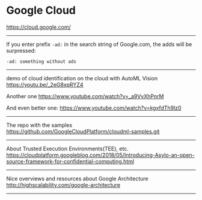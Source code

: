 # Google Cloud

https://cloud.google.com/

---

If you enter prefix `-ad:` in the search string of Google.com, the adds will be surpressed:

    -ad: something without ads

---

demo of cloud identification on the cloud with AutoML Vision
https://youtu.be/_2eG8xpRYZ4

Another one
https://www.youtube.com/watch?v=_a9VyXhPnrM

And even better one:
https://www.youtube.com/watch?v=kgxfdTh9lz0

---

The repo with the samples
https://github.com/GoogleCloudPlatform/cloudml-samples.git



---

About Trusted Execution Environments(TEE), etc.
https://cloudplatform.googleblog.com/2018/05/Introducing-Asylo-an-open-source-framework-for-confidential-computing.html

---

Nice overviews and resources about Google Architecture
http://highscalability.com/google-architecture

---
